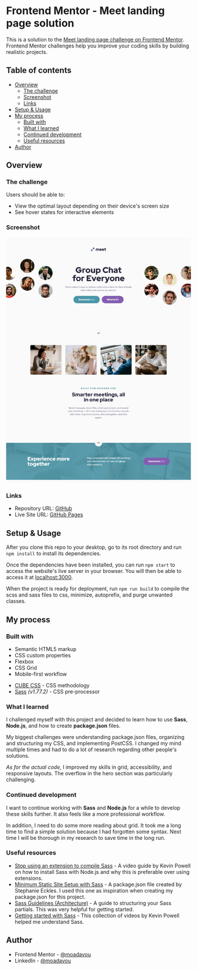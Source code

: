 # Frontend Mentor - Meet landing page solution

This is a solution to the [Meet landing page challenge on Frontend Mentor](https://www.frontendmentor.io/challenges/meet-landing-page-rbTDS6OUR). Frontend Mentor challenges help you improve your coding skills by building realistic projects.

## Table of contents

-   [Overview](#overview)
    -   [The challenge](#the-challenge)
    -   [Screenshot](#screenshot)
    -   [Links](#links)
-   [Setup & Usage](#setup--usage)
-   [My process](#my-process)
    -   [Built with](#built-with)
    -   [What I learned](#what-i-learned)
    -   [Continued development](#continued-development)
    -   [Useful resources](#useful-resources)
-   [Author](#author)

## Overview

### The challenge

Users should be able to:

-   View the optimal layout depending on their device's screen size
-   See hover states for interactive elements

### Screenshot

![](./screenshot.png)

### Links

-   Repository URL: [GitHub](https://github.com/moadavou/meet-landing-page)
-   Live Site URL: [GitHub Pages](https://moadavou.github.io/meet-landing-page/)

## Setup & Usage

After you clone this repo to your desktop, go to its root directory and run `npm install` to install its dependencies.

Once the dependencies have been installed, you can run `npm start` to access the website's live server in your browser. You will then be able to access it at [localhost:3000](http://localhost:3000).

When the project is ready for deployment, run `npm run build` to compile the scss and sass files to css, minimize, autoprefix, and purge unwanted classes.

## My process

### Built with

-   Semantic HTML5 markup
-   CSS custom properties
-   Flexbox
-   CSS Grid
-   Mobile-first workflow

*   [CUBE CSS](https://cube.fyi/) - CSS methodology
*   [Sass](https://sass-lang.com/) _(v1.77.2)_ - CSS pre-processor

### What I learned

I challenged myself with this project and decided to learn how to use **Sass**, **Node.js**, and how to create **package.json** files.

My biggest challenges were understanding package.json files, organizing and structuring my CSS, and implementing PostCSS. I changed my mind multiple times and had to do a lot of research regarding other people's solutions.

_As for the actual code,_ I improved my skills in grid, accessibility, and responsive layouts. The overflow in the hero section was particularly challenging.

### Continued development

I want to continue working with **Sass** and **Node.js** for a while to develop these skills further. It also feels like a more professional workflow.

In addition, I need to do some more reading about grid. It took me a long time to find a simple solution because I had forgotten some syntax. Next time I will be thorough in my research to save time in the long run.

### Useful resources

-   [Stop using an extension to compile Sass](https://www.youtube.com/watch?v=o4cECvhrBo8) - A video guide by Kevin Powell on how to install Sass with Node.js and why this is preferable over using extensions.
-   [Minimum Static Site Setup with Sass](https://thinkdobecreate.com/articles/minimum-static-site-sass-setup/) - A package.json file created by Stephanie Eckles. I used this one as inspiration when creating my package.json for this project.
-   [Sass Guidelines (Architecture)](https://sass-guidelin.es/#architecture) - A guide to structuring your Sass partials. This was very helpful for getting started.
-   [Getting started with Sass](https://www.youtube.com/playlist?list=PL4-IK0AVhVjMYRhK9vRPatSlb-9r0aKgh) - This collection of videos by Kevin Powell helped me understand Sass.

## Author

-   Frontend Mentor - [@moadavou](https://www.frontendmentor.io/profile/moadavou)
-   LinkedIn - [@moadavou](https://www.linkedin.com/in/moadavou/)
